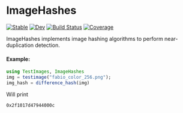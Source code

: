 # ImageHashes

[![Stable](https://img.shields.io/badge/docs-stable-blue.svg)](https://davidbp.github.io/ImageHashes.jl/stable/)
[![Dev](https://img.shields.io/badge/docs-dev-blue.svg)](https://davidbp.github.io/ImageHashes.jl/dev/)
[![Build Status](https://github.com/davidbp/ImageHashes.jl/actions/workflows/CI.yml/badge.svg?branch=main)](https://github.com/davidbp/ImageHashes.jl/actions/workflows/CI.yml?query=branch%3Amain)
[![Coverage](https://codecov.io/gh/davidbp/ImageHashes.jl/branch/main/graph/badge.svg)](https://codecov.io/gh/davidbp/ImageHashes.jl)


ImageHashes implements image hashing algorithms to perform near-duplication detection.


#### Example:

```julia
using TestImages, ImageHashes
img = testimage("fabio_color_256.png");
img_hash = difference_hash(img)
```

Will print
```
0x2f1017d47944000c
```